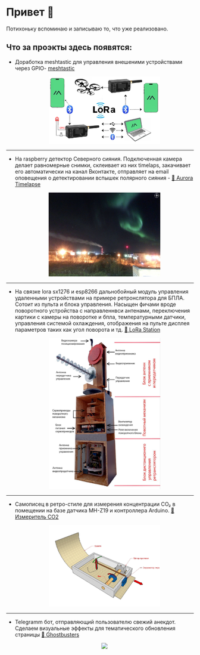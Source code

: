 # Привет 👋
Потихоньку вспоминаю и записываю то, что уже реализовано. 
## Что за проэкты здесь появятся:

- Доработка meshtastic для управления внешеними устройствами через GPIO- [meshtastic](https://github.com/dxqcod/meshtastic-gpio)

  <p align="center">
  <a href="https://github.com/dxqcod/meshtastic-gpio">
    <img src="photos/Meshtastic-diagram3.png" width="300" />
  </a>
</p>
  
---

- На raspberry детектор Северного сияния. Подключенная камера делает равномерные снимки, склеивает из них timelaps, закачивает его автоматически на канал Вконтакте, отправляет на email оповещения о детектировании вспышек полярного сияния - [🌌 Aurora Timelapse](https://github.com/dxqcod/aurora-timelaps)

  <p align="center">
  <a href="https://github.com/dxqcod/aurora-timelaps">
    <img src="photos/aurora1.jpg" width="300" />
  </a>
</p>
  
---

- На связке lora sx1276 и esp8266 дальнобойный модуль управления удаленными устройствами на примере ретронслятора для БПЛА. Сотоит из пульта и блока управления. Насыщен фичами вроде поворотного устройства с направленнвси антенами, переключения картики с камеры на поворотке и бпла, температурными датчики, управления системой охлаждения, отображения на пульте дисплея параметров таких как угол поворота и тд.  [📡 LoRa Station](https://github.com/dxqcod/lora-dx)
  <p align="center">
  <a href="https://github.com/dxqcod/lora-dx">
    <img src="photos/lora-retr.jpg" width="300" />
  </a>
</p>

---
  

  
- Самописец в ретро-стиле для измерения концентрации CO₂ в помещении на базе датчика MH-Z19 и контроллера Arduino.  [🌱 Измеритель СО2 ](https://github.com/dxqcod/co2-plotter)
  <p align="center">
  <a href="https://github.com/dxqcod/co2-plotter">
    <img src="photos/2.jpg" width="300" />
  </a>
</p>

---
- Telegramm бот, отправляющий пользователю свежий анекдот. Сделаем визуальные эффекты для тематического обновления страницы  [👻 Ghostbusters ](https://github.com/dxqcod/telegram-jokes-bot)

  <p align="center">
  <a href="https://github.com/dxqcod/telegram-jokes-bot">
    <img src="photos/demo.gif" width="250" />
  </a>
</p>
  

<!--
**dxqcod/dxqcod** is a ✨ _special_ ✨ repository because its `README.md` (this file) appears on your GitHub profile.

Here are some ideas to get you started:

- 🔭 I’m currently working on ...
- 🌱 I’m currently learning ...
- 👯 I’m looking to collaborate on ...
- 🤔 I’m looking for help with ...
- 💬 Ask me about ...
- 📫 How to reach me: ...
- 😄 Pronouns: ...
- ⚡ Fun fact: ...
-->
